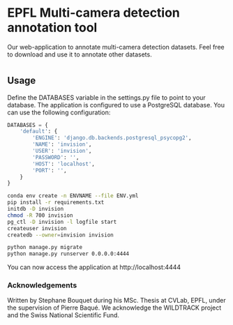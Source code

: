 

# EPFL Multi-camera detection annotation tool
Our web-application to annotate multi-camera detection datasets. Feel free to download and use it to annotate other datasets.

#

## Usage
Define the DATABASES variable in the settings.py file to point to your database. The application is configured to use a PostgreSQL database. You can use the following configuration:
```python
DATABASES = {
    'default': {
        'ENGINE': 'django.db.backends.postgresql_psycopg2',
        'NAME': 'invision',
        'USER': 'invision',
        'PASSWORD': '',
        'HOST': 'localhost',
        'PORT': '',
    }
}
```
```bash
conda env create -n ENVNAME --file ENV.yml
pip install -r requirements.txt
initdb -D invision   
chmod -R 700 invision
pg_ctl -D invision -l logfile start
createuser invision
createdb --owner=invision invision

python manage.py migrate
python manage.py runserver 0.0.0.0:4444
```
You can now access the application at http://localhost:4444



### Acknowledgements
Written by Stephane Bouquet during his MSc. Thesis at CVLab, EPFL, under the supervision of Pierre Baqué.
We acknowledge the WILDTRACK project and the Swiss National Scientific Fund.
